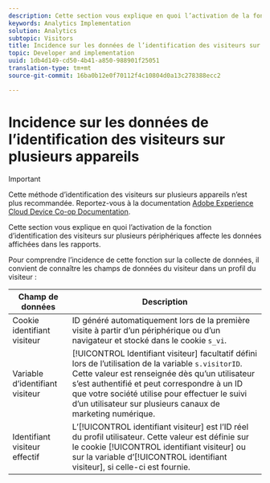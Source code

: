 ```yaml
---
description: Cette section vous explique en quoi l’activation de la fonction d’identification des visiteurs sur plusieurs périphériques affecte les données affichées dans les rapports.
keywords: Analytics Implementation
solution: Analytics
subtopic: Visitors
title: Incidence sur les données de l’identification des visiteurs sur plusieurs appareils
topic: Developer and implementation
uuid: 1db4d149-cd50-4b41-a850-988901f25051
translation-type: tm+mt
source-git-commit: 16ba0b12e0f70112f4c10804d0a13c278388ecc2

---
```



# Incidence sur les données de l’identification des visiteurs sur plusieurs appareils

>[!IMPORTANT]
>
>Cette méthode d’identification des visiteurs sur plusieurs appareils n’est plus recommandée. Reportez-vous à la documentation [Adobe Experience Cloud Device Co-op Documentation](https://marketing.adobe.com/resources/help/en_US/mcdc/).

Cette section vous explique en quoi l’activation de la fonction d’identification des visiteurs sur plusieurs périphériques affecte les données affichées dans les rapports.

Pour comprendre l’incidence de cette fonction sur la collecte de données, il convient de connaître les champs de données du visiteur dans un profil du visiteur :

| Champ de données | Description |
|---|---|
| Cookie identifiant visiteur | ID généré automatiquement lors de la première visite à partir d’un périphérique ou d’un navigateur et stocké dans le cookie `s_vi`. |
| Variable d’identifiant visiteur | [!UICONTROL Identifiant visiteur] facultatif défini lors de l’utilisation de la variable `s.visitorID`. Cette valeur est renseignée dès qu’un utilisateur s’est authentifié et peut correspondre à un ID que votre société utilise pour effectuer le suivi d’un utilisateur sur plusieurs canaux de marketing numérique. |
| Identifiant visiteur effectif | L’[!UICONTROL identifiant visiteur] est l’ID réel du profil utilisateur. Cette valeur est définie sur le cookie [!UICONTROL identifiant visiteur] ou sur la variable d’[!UICONTROL identifiant visiteur], si celle-ci est fournie. |


